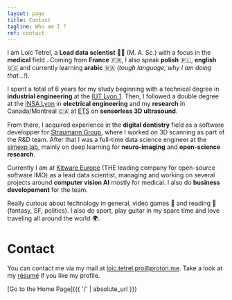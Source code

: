 ```yaml
---
layout: page
title: Contact
tagline: Who am I ?
ref: contact
---
```


I am Loïc Tetrel, a **Lead data scientist** 👨‍🔬 (M. A. Sc.) with a focus in the **medical** field . 
Coming from **France** 🇫🇷, I also speak **polish** 🇵🇱, **english** 🇺🇸 and currently learning **arabic** 🇲🇦 (*tough language, why I am doing that...!*).

I spent a total of 6 years for my study beginning with a technical degree in **industrial engineering** at the [IUT Lyon 1](https://iut.univ-lyon1.fr/formation/offre-de-formations/gim/dut-genie-industriel-et-maintenance-602581.kjsp?RH=1432134288557). Then, I followed a double degree at the [INSA Lyon](https://www.insa-lyon.fr/) in **electrical engineering** and my **research** in Canada/Montreal 🇨🇦 at [ETS](https://www.etsmtl.ca/) on **sensorless 3D ultrasound**.

From there, I acquired experience in the **digital dentistry** field as a software developper for [Straumann Group](https://www.straumann.com/group/en/home.html), where I worked on 3D scanning as part of the R&D team. After that I was a full-time data science engineer at the [simexp lab](https://simexp.github.io/lab-website/), mainly on deep learning for **neuro-imaging** and **open-science research**.

Currently I am at [Kitware Europe](https://www.kitware.eu/) (THE leading company for open-source software IMO) as a lead data scientist, managing and working on several projects around **computer vision AI** mostly for medical. I also do **business developement** for the team. 

Really curious about technology in general, video games 🤖 and reading 📖 (fantasy, SF, politics). I also do sport, play guitar in my spare time and love traveling all around the world 🌍.

# Contact

You can contact me via my mail at <a href="mailto:loic.tetrel.pro@proton.me"> loic.tetrel.pro@proton.me</a>.
Take a look at my [résumé](/assets/resume/cv.pdf) if you like my profile.

[Go to the Home Page]({{ '/' | absolute_url }})
